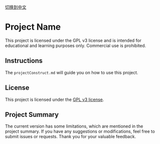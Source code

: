 [切换到中文](README.md)

# Project Name

This project is licensed under the GPL v3 license and is intended for educational and learning purposes only. Commercial use is prohibited.

## Instructions

The `projectConstruct.md` will guide you on how to use this project.

## License

This project is licensed under the [GPL v3 license](LICENSE).

## Project Summary

The current version has some limitations, which are mentioned in the project summary. If you have any suggestions or modifications, feel free to submit issues or requests. Thank you for your valuable feedback.

